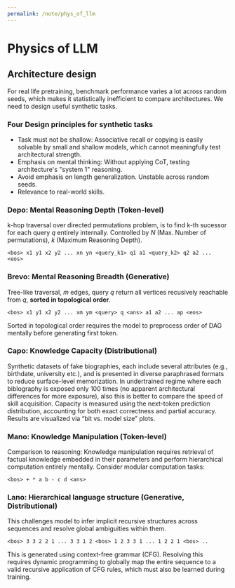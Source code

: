 ```yaml
---
permalink: /note/phys_of_llm
---
```


# Physics of LLM


## Architecture design 

For real life pretraining, benchmark performance varies a lot across random seeds, which makes it statistically inefficient to compare architectures. We need to design useful synthetic tasks.

### Four Design principles for synthetic tasks
- Task must not be shallow: Associative recall or copying is easily solvable by small and shallow models, which cannot meaningfully test architectural strength.
- Emphasis on mental thinking: Without applying CoT, testing architecture's "system 1" reasoning.
- Avoid emphasis on length generalization. Unstable across random seeds.
- Relevance to real-world skills.

### Depo: Mental Reasoning Depth (Token-level)
k-hop traversal over directed permutations problem, is to find k-th sucessor for each query $q$ entirely internally.
Controlled by $N$ (Max. Number of permutations), $k$ (Maximum Reasoning Depth).


`<bos> x1 y1 x2 y2 ... xn yn <query_k1> q1 a1 <query_k2> q2 a2 ... <eos>`


### Brevo: Mental Reasoning Breadth (Generative)
Tree-like traversal, $m$ edges, query $q$ return all vertices recusively reachable from $q$, **sorted in topological order**.

`<bos> x1 y1 x2 y2 ... xm ym <query> q <ans> a1 a2 ... ap <eos>`

Sorted in topological order requires the model to preprocess order of DAG mentally before generating first token.


### Capo: Knowledge Capacity (Distributional)


Synthetic datasets of fake biographies, each include several attributes (e.g., birthdate, university etc.), and is presented in diverse paraphrased formats to reduce surface-level memorization. In undertrained regime where each biblography is exposed only 100 times (no apparent architectural differences for more exposure), also this is better to compare the speed of skill acquisition. Capacity is measured using the next-token prediction distribution, accounting
for both exact correctness and partial accuracy. Results are visualized via “bit vs. model size” plots.


### Mano: Knowledge Manipulation (Token-level)

Comparison to reasoning: Knowledge manipulation requires retrieval of factual knowledge embedded in their parameters and perform hierarchical computation entirely mentally. Consider modular computation tasks:

`<bos> + * a b - c d <ans> `


### Lano: Hierarchical language structure (Generative, Distributional)

This challenges model to infer implicit recursive structures across sequences and resolve global ambiguities within them.


`<bos> 3 3 2 2 1 ... 3 3 1 2 <bos> 1 2 3 3 1 ... 1 2 2 1 <bos> ..`

This is generated using context-free grammar (CFG). Resolving this requires dynamic programming to globally map the entire sequence to a valid recursive application of CFG rules, which must also be learned during training.